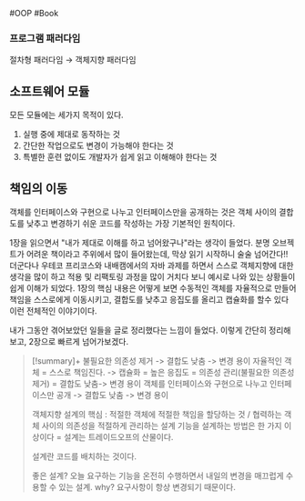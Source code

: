 #OOP #Book

### 프로그램 패러다임
절차형 패러다임 → 객체지향 패러다임

## 소프트웨어 모듈
모든 모듈에는 세가지 목적이 있다.
1. 실행 중에 제대로 동작하는 것
2. 간단한 작업으로도 변경이 가능해야 한다는 것
3. 특별한 훈련 없이도 개발자가 쉽게 읽고 이해해야 한다는 것

## 책임의 이동
객체를 인터페이스와 구현으로 나누고 인터페이스만을 공개하는 것은 객체 사이의 결합도를 낮추고 변경하기 쉬운 코드를 작성하는 가장 기본적인 원칙이다.

1장을 읽으면서 "내가 제대로 이해를 하고 넘어왔구나"라는 생각이 들었다. 분명 오브젝트가 어려운 책이라고 주위에서 많이 들어왔는데, 막상 읽기 시작하니 술술 넘어간다!! 더군다나 우테코 프리코스와 내배캠에서의 자바 과제를 하면서 스스로 객체지향에 대한 생각을 많이 하고 적용 및 리팩토링 과정을 많이 거치다 보니 예시로 나와 있는 상황들이 쉽게 이해가 되었다. 1장의 핵심 내용은 어떻게 보면 수동적인 객체를 자율적으로 만들어 책임을 스스로에게 이동시키고, 결합도를 낮추고 응집도를 올리고 캡슐화를 할수 있다 이런 전체적인 이야기이다.

내가 그동안 겪어보았던 일들을 글로 정리했다는 느낌이 들었다. 이렇게 간단히 정리해보고, 2장으로 빠르게 넘어가보겠다.

> [!summary]+ 
> 불필요한 의존성 제거 -> 결합도 낮춤 -> 변경 용이
> 자율적인 객체 = 스스로 책임진다. -> 캡슐화 = 높은 응집도 = 의존성 관리(불필요한 의존성 제거)
>  = 결합도 낮춤->  변경 용이
> 객체를 인터페이스와 구현으로 나누고 인터페이스만 공개 -> 결합도 낮춤 -> 변경 용이
> 
> 객체지향 설계의 핵심 : 적절한 객체에 적절한 책임을 할당하는 것 / 협력하는 객체 사이의 의존성을 적절하게 관리하는 설계
> 기능을 설계하는 방법은 한 가지 이상이다 = 설계는 트레이드오프의 산물이다.
> 
> 설계란 코드를 배치하는 것이다.
> 
> 좋은 설계? 오늘 요구하는 기능을 온전히 수행하면서 내일의 변경을 매끄럽게 수용할 수 있는 설계.
> why? 요구사항이 항상 변경되기 때문이다.